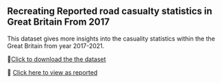 ## Recreating Reported road casualty statistics in Great Britain From 2017

This dataset gives more insights into the casuality statistics within the the Great Britain from year 2017-2021.

🚗[Click to download the the dataset](https://www.gov.uk/government/collections/road-accidents-and-safety-statistics)

🚗 [Click here to view as reported](https://maps.dft.gov.uk/road-casualties/index.html)
